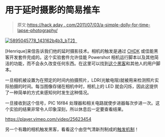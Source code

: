 # 用于延时摄影的简易推车

> 原文:[https://hack aday . com/2011/07/03/a-simple-dolly-for-time-lapse-photography/](https://hackaday.com/2011/07/03/a-simple-dolly-for-time-lapse-photography/)

[![](../Images/79d637ffa53c7c948adc7c39ae59f06f.png "5895045778_143162b4b3_b")T2】](http://hackaday.com/2011/07/03/a-simple-dolly-for-time-lapse-photography/5895045778_143162b4b3_b/)

[Henrique]来信告诉我们他的延时摄影技术。相机的触发是通过 [CHDK](http://chdk.wikia.com/wiki/CHDK) 或佳能黑客开发套件完成的。这个实验套件允许佳能 Powershot 相机运行脚本以及其他简洁的功能，而不会永久改变任何东西。在这里可以找到[这个黑客](http://chdk.wikia.com/wiki/UBASIC/Scripts)和其他人的用户脚本。

一旦相机被设置为在预定的时间内拍摄照片，LDR(光敏电阻)就被用来检测照片实际拍摄的时间。每当图像存储在相机中时，相机上的 LED 就会闪烁，因此这提供了一种简单的方式来感知何时发生这种情况。

一旦接收到这个信号，PIC 16f84 处理器和相关电路就使步进器每次步进一次。这个实验的结果非常令人印象深刻，所以休息后一定要查看结果。

<https://player.vimeo.com/video/25623454>

</div> <p>另一个有趣的相机触发黑客，看看这个由空气清新剂制成的<a href="http://hackaday.com/2011/02/04/remote-camera-trigger-built-from-air-freshener-parts/">触发机制</a>！</p> </body> </html>